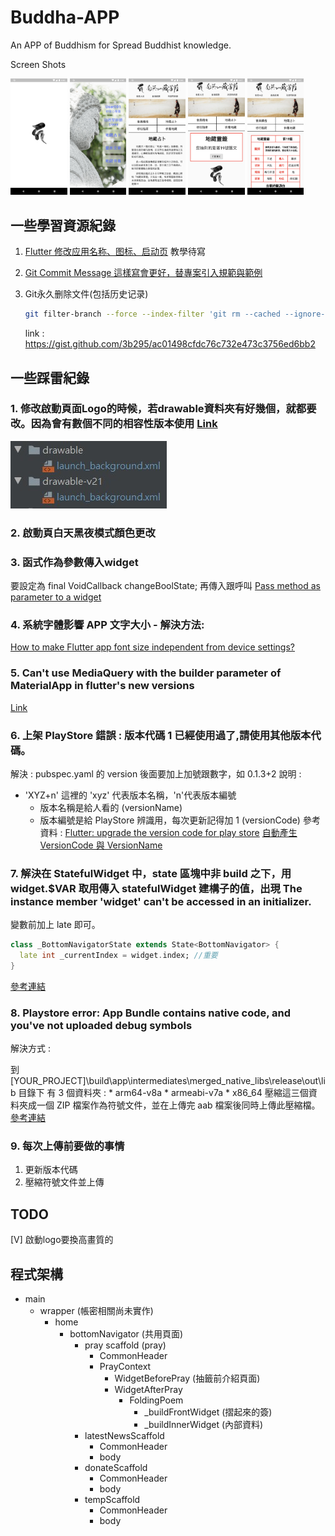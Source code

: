 # Buddha-APP
An APP of  Buddhism for Spread Buddhist knowledge. 

Screen Shots
<p float="left">
<img src= "demoPic/1.png"  width="18%">
<img src= "demoPic/2.png"  width="18%">
<img src= "demoPic/3.png"  width="18%">
<img src= "demoPic/4.png"  width="18%">
<img src= "demoPic/5.png"  width="18%">
</p>

## 一些學習資源紀錄
1. [Flutter 修改应用名称、图标、启动页](https://blog.csdn.net/yechaoa/article/details/98958344)
教學待寫

2. [Git Commit Message 這樣寫會更好，替專案引入規範與範例](https://wadehuanglearning.blogspot.com/2019/05/commit-commit-commit-why-what-commit.html)

3. Git永久删除文件(包括历史记录)

    ```bash
    git filter-branch --force --index-filter 'git rm --cached --ignore-unmatch path-to-your-remove-file' --prune-empty --tag-name-filter cat -- --all
    ```

    link : https://gist.github.com/3b295/ac01498cfdc76c732e473c3756ed6bb2

## 一些踩雷紀錄
### 1. 修改啟動頁面Logo的時候，若drawable資料夾有好幾個，就都要改。因為會有數個不同的相容性版本使用 [Link](https://stackoverflow.com/questions/47093515/drawable-v21-v24-what-is-it)
![](app_unused_files/catched_bug01.jpg)

### 2. 啟動頁白天黑夜模式顏色更改

### 3. 函式作為參數傳入widget
要設定為 final VoidCallback changeBoolState; 再傳入跟呼叫
[Pass method as parameter to a widget](https://stackoverflow.com/questions/54493002/pass-method-as-parameter-to-a-widget)

### 4. 系統字體影響 APP 文字大小 - 解決方法:
[How to make Flutter app font size independent from device settings?](https://stackoverflow.com/questions/59143443/how-to-make-flutter-app-font-size-independent-from-device-settings)


### 5. Can't use MediaQuery with the builder parameter of MaterialApp in flutter's new versions
[Link](https://stackoverflow.com/questions/67751639/cant-use-mediaquery-with-the-builder-parameter-of-materialapp-in-flutters-new)

### 6. 上架 PlayStore 錯誤 : 版本代碼 1 已經使用過了,請使用其他版本代碼。
解決 : pubspec.yaml 的 version 後面要加上加號跟數字，如 0.1.3+2 
說明 : 
* 'XYZ+n' 這裡的 'xyz' 代表版本名稱，'n'代表版本編號 
    * 版本名稱是給人看的 (versionName)
    * 版本編號是給 PlayStore 辨識用，每次更新記得加 1 (versionCode)
參考資料 : 
[Flutter: upgrade the version code for play store](https://stackoverflow.com/questions/53570575/flutter-upgrade-the-version-code-for-play-store)
[自動產生 VersionCode 與 VersionName](https://louis383.medium.com/%E8%87%AA%E5%8B%95%E7%94%A2%E7%94%9F-versioncode-%E8%88%87-versionname-cb6039152b1f)

### 7. 解決在 StatefulWidget 中，state 區塊中非 build 之下，用 widget.$VAR 取用傳入 statefulWidget 建構子的值，出現 The instance member 'widget' can't be accessed in an initializer.
變數前加上 late 即可。
```dart
class _BottomNavigatorState extends State<BottomNavigator> {
  late int _currentIndex = widget.index; //重要
}
```
[參考連結](https://stackoverflow.com/questions/64092241/the-instance-member-widget-cant-be-accessed-in-an-initializer?rq=1)

### 8. Playstore error: App Bundle contains native code, and you've not uploaded debug symbols
解決方式 : 

到 [YOUR_PROJECT]\build\app\intermediates\merged_native_libs\release\out\lib 目錄下
有 3 個資料夾 : 
    * arm64-v8a
    * armeabi-v7a
    * x86_64
壓縮這三個資料夾成一個 ZIP 檔案作為符號文件，並在上傳完 aab 檔案後同時上傳此壓縮檔。
[參考連結](https://stackoverflow.com/questions/62568757/playstore-error-app-bundle-contains-native-code-and-youve-not-uploaded-debug)


### 9. 每次上傳前要做的事情
1. 更新版本代碼
2. 壓縮符號文件並上傳


## TODO
[V] 啟動logo要換高畫質的


## 程式架構
* main
    * wrapper (帳密相關尚未實作)
        * home
            * bottomNavigator (共用頁面)
                * pray scaffold (pray)
                    * CommonHeader
                    * PrayContext
                        * WidgetBeforePray (抽籤前介紹頁面)
                        * WidgetAfterPray
                            * FoldingPoem
                                * _buildFrontWidget (摺起來的簽)
                                * _buildInnerWidget (內部資料)
                * latestNewsScaffold
                    * CommonHeader
                    * body
                * donateScaffold
                    * CommonHeader
                    * body
                * tempScaffold
                    * CommonHeader
                    * body
